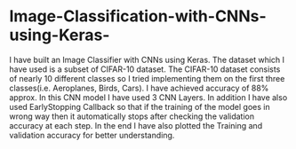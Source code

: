 # Image-Classification-with-CNNs-using-Keras-
I have built an Image Classifier with CNNs using Keras. The dataset which I have used is a subset of CIFAR-10 dataset. The CIFAR-10 dataset consists of nearly 10 different classes so I tried implementing them on the first three classes(i.e. Aeroplanes, Birds, Cars). I have achieved accuracy of 88% approx. In this CNN model I have used 3 CNN Layers. In addition I have also used EarlyStopping Callback so that if the training of the model goes in wrong way then it automatically stops after checking the validation accuracy at each step.
In the end I have also plotted the Training and validation accuracy for better understanding.
